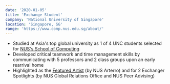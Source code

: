 ```yaml
---
date: '2020-01-05'
title: 'Exchange Student'
company: 'National University of Singapore'
location: 'Singapore, SG'
range: 'https://www.comp.nus.edu.sg/about/'
---
```


- Studied at Asia's top global university as 1 of 4 UNC students selected for [NUS's School of Computing](https://www.topuniversities.com/university-rankings/university-subject-rankings/2020/engineering-technology)
- Developed critical teamwork and time management skills by communicating with 5 professors and 2 class groups upon an early rearrival home
- Highlighted as the [Featured Artist](https://www.instagram.com/p/B7GDBJmFTH8/) (by NUS Arterro) and for 2 Exchanger Spotlights (by NUS Global Relations Office and NUS Peer Advising)
